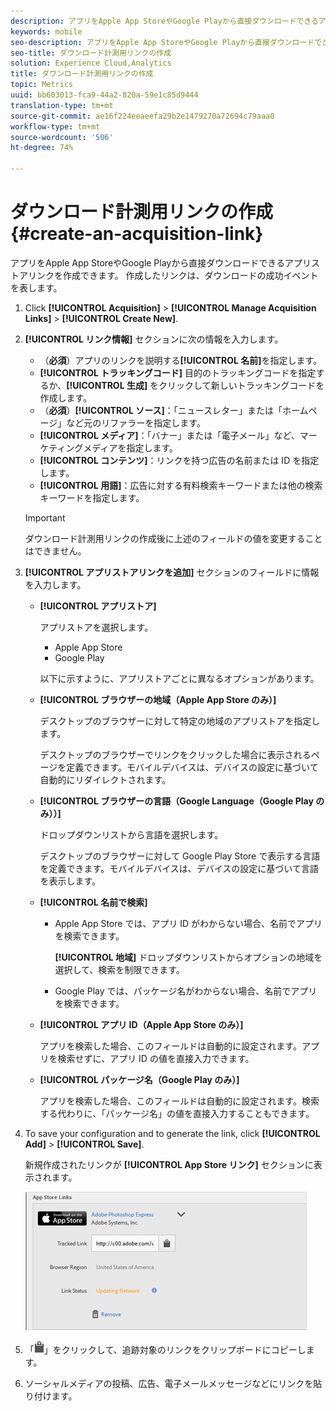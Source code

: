 ```yaml
---
description: アプリをApple App StoreやGoogle Playから直接ダウンロードできるアプリストアリンクを作成できます。 作成したリンクは、ダウンロードの成功イベントを表します。
keywords: mobile
seo-description: アプリをApple App StoreやGoogle Playから直接ダウンロードできるアプリストアリンクを作成できます。 作成したリンクは、ダウンロードの成功イベントを表します。
seo-title: ダウンロード計測用リンクの作成
solution: Experience Cloud,Analytics
title: ダウンロード計測用リンクの作成
topic: Metrics
uuid: bb603013-fca9-44a2-820a-59e1c85d9444
translation-type: tm+mt
source-git-commit: ae16f224eeaeefa29b2e1479270a72694c79aaa0
workflow-type: tm+mt
source-wordcount: '506'
ht-degree: 74%

---
```



# ダウンロード計測用リンクの作成{#create-an-acquisition-link}

アプリをApple App StoreやGoogle Playから直接ダウンロードできるアプリストアリンクを作成できます。 作成したリンクは、ダウンロードの成功イベントを表します。

1. Click **[!UICONTROL Acquisition]** > **[!UICONTROL Manage Acquisition Links]** > **[!UICONTROL Create New]**.
1. **[!UICONTROL リンク情報]** セクションに次の情報を入力します。

   * （**必須**）アプリのリンクを説明する&#x200B;**[!UICONTROL 名前]**&#x200B;を指定します。
   * **[!UICONTROL トラッキングコード]**
目的のトラッキングコードを指定するか、**[!UICONTROL 生成]** をクリックして新しいトラッキングコードを作成します。
   * （**必須**）**[!UICONTROL ソース]**：「ニュースレター」または「ホームページ」など元のリファラーを指定します。
   * **[!UICONTROL メディア]**：「バナー」または「電子メール」など、マーケティングメディアを指定します。
   * **[!UICONTROL コンテンツ]**：リンクを持つ広告の名前または ID を指定します。
   * **[!UICONTROL 用語]**：広告に対する有料検索キーワードまたは他の検索キーワードを指定します。
   >[!IMPORTANT]
   >
   >ダウンロード計測用リンクの作成後に上述のフィールドの値を変更することはできません。

1. **[!UICONTROL アプリストアリンクを追加]** セクションのフィールドに情報を入力します。

   * **[!UICONTROL アプリストア]**

      アプリストアを選択します。
      * Apple App Store
      * Google Play

      以下に示すように、アプリストアごとに異なるオプションがあります。

   * **[!UICONTROL ブラウザーの地域（Apple App Store のみ）]**

      デスクトップのブラウザーに対して特定の地域のアプリストアを指定します。

      デスクトップのブラウザーでリンクをクリックした場合に表示されるページを定義できます。モバイルデバイスは、デバイスの設定に基づいて自動的にリダイレクトされます。

   * **[!UICONTROL ブラウザーの言語（Google Language（Google Play のみ））]**

      ドロップダウンリストから言語を選択します。

      デスクトップのブラウザーに対して Google Play Store で表示する言語を定義できます。モバイルデバイスは、デバイスの設定に基づいて言語を表示します。

   * **[!UICONTROL 名前で検索]**

      * Apple App Store では、アプリ ID がわからない場合、名前でアプリを検索できます。

         **[!UICONTROL 地域]** ドロップダウンリストからオプションの地域を選択して、検索を制限できます。

      * Google Play では、パッケージ名がわからない場合、名前でアプリを検索できます。
   * **[!UICONTROL アプリ ID（Apple App Store のみ）]**

      アプリを検索した場合、このフィールドは自動的に設定されます。アプリを検索せずに、アプリ ID の値を直接入力できます。

   * **[!UICONTROL パッケージ名（Google Play のみ）]**

      アプリを検索した場合、このフィールドは自動的に設定されます。検索する代わりに、「パッケージ名」の値を直接入力することもできます。



1. To save your configuration and to generate the link, click **[!UICONTROL Add]** > **[!UICONTROL Save]**.

   新規作成されたリンクが **[!UICONTROL App Store リンク]** セクションに表示されます。

   ![ストアリンク](assets/apps_store_links.png)

1. 「![リンクをコピー](assets/icon_clipboard.png)」をクリックして、追跡対象のリンクをクリップボードにコピーします。

1. ソーシャルメディアの投稿、広告、電子メールメッセージなどにリンクを貼り付けます。